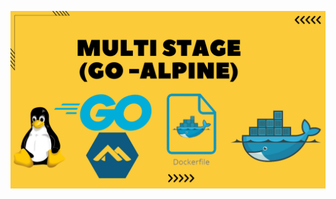 ![image alt](https://github.com/AdhmAbdein/Multi-stage-go--alpine-/blob/5b04e5f6c410c61ad536d5173493aecac576091f/image.png)
